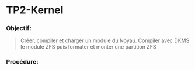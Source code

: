 # TP2-Kernel


### Objectif:

> Créer, compiler et charger un module du Noyau.
> Compiler avec DKMS le module ZFS puis formater et monter une partition ZFS


### Procédure:

```
```
